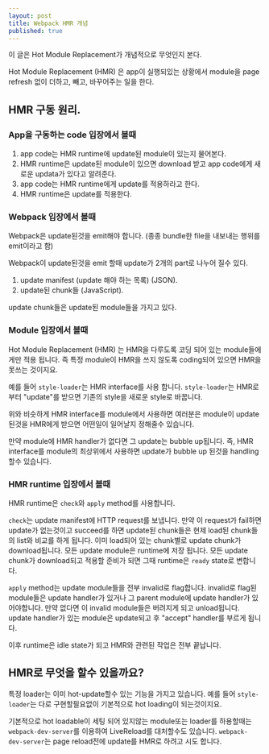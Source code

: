 ```yaml
---
layout: post
title: Webpack HMR 개념
published: true
---
```


이 글은 Hot Module Replacement가 개념적으로 무엇인지 본다.

Hot Module Replacement (HMR) 은 app이 실행되있는 상황에서 module을 page refresh 없이 더하고, 빼고, 바꾸어주는 일을 한다.

## HMR 구동 원리.

### App을 구동하는 code 입장에서 볼때

1. app code는 HMR runtime에 update된 module이 있는지 물어본다.
2. HMR runtime은 update된 module이 있으면 download 받고 app code에게 새로운 updata가 있다고 알려준다.
3. app code는 HMR runtime에게 update를 적용하라고 한다.
4. HMR runtime은 update를 적용한다.


### Webpack 입장에서 볼때
Webpack은 update된것을 emit해야 합니다. (종종 bundle한 file을 내보내는 행위를 emit이라고 함)

Webpack이 update된것을 emit 할때 update가 2개의 part로 나누어 질수 있다.

1. update manifest (update 해야 하는 목록) (JSON).
2. update된 chunk들 (JavaScript).

update chunk들은 update된 module들을 가지고 있다.

### Module 입장에서 볼때
Hot Module Replacement (HMR) 는 HMR을 다루도록 코딩 되어 있는 module들에게만 적용 됩니다. 즉 특정 module이 HMR을 쓰지 않도록 coding되어 있으면 HMR을 못쓰는 것이지요.

예를 들어 `style-loader`는 HMR interface를 사용 합니다. `style-loader`는 HMR로 부터 "update"를 받으면 기존의 style을 새로운 style로 바꿉니다.

위와 비슷하게 HMR interface를 module에서 사용하면 여러분은 module이 update된것을 HMR에게 받으면 어떤일이 일어날지 정해줄수 있습니다.

만약 module에 HMR handler가 없다면 그 update는 bubble up됩니다. 즉, HMR interface를 module의 최상위에서 사용하면 update가 bubble up 된것을 handling할수 있습니다.


### HMR runtime 입장에서 볼때

HMR runtime은 `check`와 `apply` method를 사용합니다.

`check`는 update manifest에 HTTP request를 보냅니다. 만약 이 request가 fail하면 update가 없는것이고 succeed를 하면 update된 chunk들은 현제 load된 chunk들의 list와 비교를 하게 됩니다. 이미 load되어 있는 chunk별로 update chunk가 download됩니다. 모든 update module은 runtime에 저장 됩니다. 모든 update chunk가 download되고 적용할 준비가 되면 그때 runtime은 `ready` state로 변합니다.

`apply` method는 update module들을 전부 invalid로 flag합니다.
invalid로 flag된 module들은 update handler가 있거나 그 parent module에 update handler가 있어야합니다. 만약 없다면 이 invalid module들은 버려지게 되고 unload됩니다. update handler가 있는 module은 update되고 후 "accept" handler를 부르게 됩니다.

이후 runtime은 idle state가 되고 HMR와 관련된 작업은 전부 끝납니다.

## HMR로 무엇을 할수 있을까요?
특정 loader는 이미 hot-update할수 있는 기능을 가지고 있습니다. 예를 들어 `style-loader`는 다로 구현할필요없이 기본적으로 hot loading이 되는것이지요.

기본적으로 hot loadable이 세팅 되어 있지않는 module또는 loader를 하용할때는 `webpack-dev-server`를 이용하여 LiveReload를 대처할수도 있습니다. `webpack-dev-server`는 page reload전에 update를 HMR로 하려고 시도 합니다.


